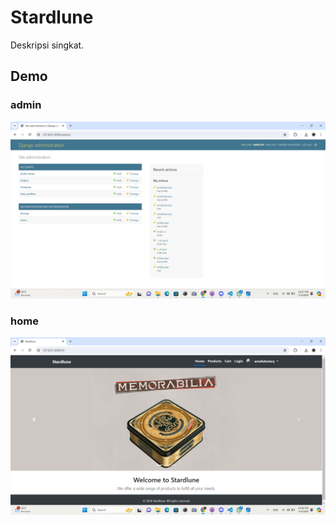 # Stardlune

Deskripsi singkat.

## Demo
### admin
![Screenshot Admin](https://github.com/ameliahutary/ameliah_django/blob/main/screenshot/admin.png)
### home
![Screenshot Home](https://github.com/ameliahutary/ameliah_django/blob/main/screenshot/home.png)
